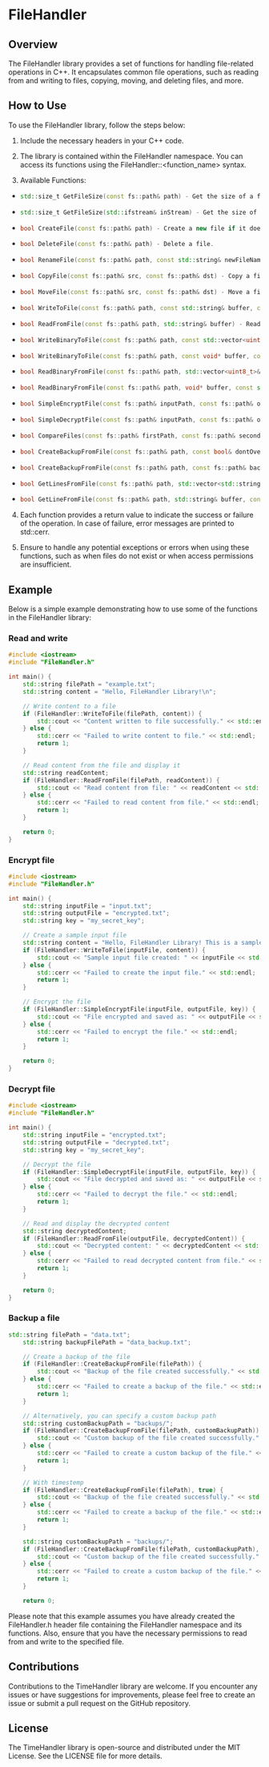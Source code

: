# FileHandler
## Overview
The FileHandler library provides a set of functions for handling file-related operations in C++. It encapsulates common file operations, such as reading from and writing to files, copying, moving, and deleting files, and more.

## How to Use
To use the FileHandler library, follow the steps below:

1. Include the necessary headers in your C++ code.

2. The library is contained within the FileHandler namespace. You can access its functions using the FileHandler::<function_name> syntax.

3. Available Functions:

- ```cpp
  std::size_t GetFileSize(const fs::path& path) - Get the size of a file.
  ```
- ```cpp
  std::size_t GetFileSize(std::ifstream& inStream) - Get the size of a file from an open input stream.
  ```
- ```cpp
  bool CreateFile(const fs::path& path) - Create a new file if it does not exist.
  ```
- ```cpp
  bool DeleteFile(const fs::path& path) - Delete a file.
  ```
- ```cpp
  bool RenameFile(const fs::path& path, const std::string& newFileName) - Rename a file.
  ```
- ```cpp
  bool CopyFile(const fs::path& src, const fs::path& dst) - Copy a file from the source to the destination.
  ```
- ```cpp
  bool MoveFile(const fs::path& src, const fs::path& dst) - Move a file from the source to the destination.
  ```
- ```cpp
  bool WriteToFile(const fs::path& path, const std::string& buffer, const std::ios_base::openmode openMode = std::ios::out) - Write a string to a file.
  ```
- ```cpp
  bool ReadFromFile(const fs::path& path, std::string& buffer) - Read a string from a file.
  ```
- ```cpp
  bool WriteBinaryToFile(const fs::path& path, const std::vector<uint8_t>& buffer, const std::ios_base::openmode openMode = std::ios::binary) - Write binary data (vector of uint8_t) to a file.
  ```
- ```cpp
  bool WriteBinaryToFile(const fs::path& path, const void* buffer, const std::streamsize& streamSize, const std::ios_base::openmode openMode = std::ios::binary) - Write binary data (from a buffer) to a file.
  ```
- ```cpp
  bool ReadBinaryFromFile(const fs::path& path, std::vector<uint8_t>& buffer) - Read binary data (vector of uint8_t) from a file.
  ```
- ```cpp
  bool ReadBinaryFromFile(const fs::path& path, void* buffer, const std::streamsize& streamSize) - Read binary data (into a buffer) from a file.
  ```
- ```cpp
  bool SimpleEncryptFile(const fs::path& inputPath, const fs::path& outputPath, const std::string& key) - Encrypt a file using a simple XOR encryption with a given key.
  ```
- ```cpp
  bool SimpleDecryptFile(const fs::path& inputPath, const fs::path& outputPath, const std::string& key) - Decrypt a file encrypted using the SimpleEncryptFile function.
  ```
- ```cpp
  bool CompareFiles(const fs::path& firstPath, const fs::path& secondPath) - Compare two files to check if their content is the same.
  ```
- ```cpp
  bool CreateBackupFromFile(const fs::path& path, const bool& dontOverride = false) - Create a backup of a file.
  ```
- ```cpp
  bool CreateBackupFromFile(const fs::path& path, const fs::path& backupPath, const bool& dontOverride = false) - Create a backup of a file with a custom backup path.
  ```
- ```cpp
  bool GetLinesFromFile(const fs::path& path, std::vector<std::string>& buffer) - Read lines from a file into a vector of strings.
  ```
- ```cpp
  bool GetLineFromFile(const fs::path& path, std::string& buffer, const std::size_t& line) - Read a specific line from a file into a string.
  ```
4. Each function provides a return value to indicate the success or failure of the operation. In case of failure, error messages are printed to std::cerr.

5. Ensure to handle any potential exceptions or errors when using these functions, such as when files do not exist or when access permissions are insufficient.

## Example
Below is a simple example demonstrating how to use some of the functions in the FileHandler library:
### Read and write
```cpp
#include <iostream>
#include "FileHandler.h"

int main() {
    std::string filePath = "example.txt";
    std::string content = "Hello, FileHandler Library!\n";

    // Write content to a file
    if (FileHandler::WriteToFile(filePath, content)) {
        std::cout << "Content written to file successfully." << std::endl;
    } else {
        std::cerr << "Failed to write content to file." << std::endl;
        return 1;
    }

    // Read content from the file and display it
    std::string readContent;
    if (FileHandler::ReadFromFile(filePath, readContent)) {
        std::cout << "Read content from file: " << readContent << std::endl;
    } else {
        std::cerr << "Failed to read content from file." << std::endl;
        return 1;
    }

    return 0;
}
```

### Encrypt file
```cpp
#include <iostream>
#include "FileHandler.h"

int main() {
    std::string inputFile = "input.txt";
    std::string outputFile = "encrypted.txt";
    std::string key = "my_secret_key";

    // Create a sample input file
    std::string content = "Hello, FileHandler Library! This is a sample input file.";
    if (FileHandler::WriteToFile(inputFile, content)) {
        std::cout << "Sample input file created: " << inputFile << std::endl;
    } else {
        std::cerr << "Failed to create the input file." << std::endl;
        return 1;
    }

    // Encrypt the file
    if (FileHandler::SimpleEncryptFile(inputFile, outputFile, key)) {
        std::cout << "File encrypted and saved as: " << outputFile << std::endl;
    } else {
        std::cerr << "Failed to encrypt the file." << std::endl;
        return 1;
    }

    return 0;
}
```

### Decrypt file
```cpp
#include <iostream>
#include "FileHandler.h"

int main() {
    std::string inputFile = "encrypted.txt";
    std::string outputFile = "decrypted.txt";
    std::string key = "my_secret_key";

    // Decrypt the file
    if (FileHandler::SimpleDecryptFile(inputFile, outputFile, key)) {
        std::cout << "File decrypted and saved as: " << outputFile << std::endl;
    } else {
        std::cerr << "Failed to decrypt the file." << std::endl;
        return 1;
    }

    // Read and display the decrypted content
    std::string decryptedContent;
    if (FileHandler::ReadFromFile(outputFile, decryptedContent)) {
        std::cout << "Decrypted content: " << decryptedContent << std::endl;
    } else {
        std::cerr << "Failed to read decrypted content from file." << std::endl;
        return 1;
    }

    return 0;
}
```

### Backup a file
```cpp
std::string filePath = "data.txt";
    std::string backupFilePath = "data_backup.txt";

    // Create a backup of the file
    if (FileHandler::CreateBackupFromFile(filePath)) {
        std::cout << "Backup of the file created successfully." << std::endl;
    } else {
        std::cerr << "Failed to create a backup of the file." << std::endl;
        return 1;
    }

    // Alternatively, you can specify a custom backup path
    std::string customBackupPath = "backups/";
    if (FileHandler::CreateBackupFromFile(filePath, customBackupPath)) {
        std::cout << "Custom backup of the file created successfully." << std::endl;
    } else {
        std::cerr << "Failed to create a custom backup of the file." << std::endl;
        return 1;
    }

    // With timestemp
    if (FileHandler::CreateBackupFromFile(filePath), true) {
        std::cout << "Backup of the file created successfully." << std::endl;
    } else {
        std::cerr << "Failed to create a backup of the file." << std::endl;
        return 1;
    }

    std::string customBackupPath = "backups/";
    if (FileHandler::CreateBackupFromFile(filePath, customBackupPath), true) {
        std::cout << "Custom backup of the file created successfully." << std::endl;
    } else {
        std::cerr << "Failed to create a custom backup of the file." << std::endl;
        return 1;
    }

    return 0;
```
Please note that this example assumes you have already created the FileHandler.h header file containing the FileHandler namespace and its functions. Also, ensure that you have the necessary permissions to read from and write to the specified file.

## Contributions
Contributions to the TimeHandler library are welcome. If you encounter any issues or have suggestions for improvements, please feel free to create an issue or submit a pull request on the GitHub repository.

## License
The TimeHandler library is open-source and distributed under the MIT License. See the LICENSE file for more details.
